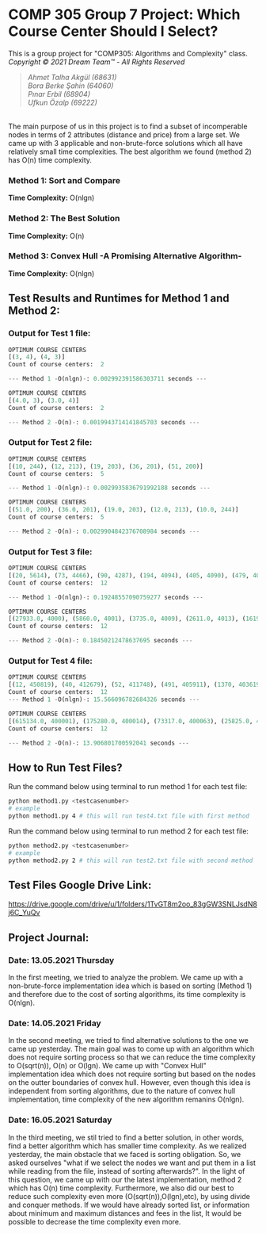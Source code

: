 # COMP 305 Group 7 Project: Which Course Center Should I Select?
This is a group project for "COMP305: Algorithms and Complexity" class.
\
*Copyright © 2021 Dream Team™ - All Rights Reserved*
>*Ahmet Talha Akgül (68631)* \
>*Bora Berke Şahin (64060)*\
>*Pınar Erbil (68904)*\
>*Ufkun Özalp (69222)*

\
The main purpose of us in this project is to find a subset of incomperable nodes in terms of 2 attributes (distance and price) from a large set. We came up with 3 applicable and non-brute-force solutions which all have relatively small time complexities. The best algorithm we found (method 2) has O(n) time complexity.

### Method 1: Sort and Compare ##
**Time Complexity:** O(nlgn)

### Method 2: The Best Solution ##
**Time Complexity:** O(n)

### Method 3: Convex Hull -A Promising Alternative Algorithm- ##
**Time Complexity:** O(nlgn)

## Test Results and Runtimes for Method 1 and Method 2: ##
### Output for Test 1 file:
```python
OPTIMUM COURSE CENTERS
[(3, 4), (4, 3)]
Count of course centers:  2

--- Method 1 -O(nlgn)-: 0.002992391586303711 seconds ---

OPTIMUM COURSE CENTERS
[(4.0, 3), (3.0, 4)]
Count of course centers:  2

--- Method 2 -O(n)-: 0.0019943714141845703 seconds ---
```
### Output for Test 2 file:
```python
OPTIMUM COURSE CENTERS
[(10, 244), (12, 213), (19, 203), (36, 201), (51, 200)]
Count of course centers:  5

--- Method 1 -O(nlgn)-: 0.0029935836791992188 seconds ---

OPTIMUM COURSE CENTERS
[(51.0, 200), (36.0, 201), (19.0, 203), (12.0, 213), (10.0, 244)]
Count of course centers:  5

--- Method 2 -O(n)-: 0.0029904842376708984 seconds ---
```
### Output for Test 3 file:
```python
OPTIMUM COURSE CENTERS
[(20, 5614), (73, 4466), (90, 4287), (194, 4094), (405, 4090), (479, 4049), (658, 4041), (1619, 4031), (2611, 4013), (3735, 4009), (5860, 4001), (27933, 4000)]
Count of course centers:  12

--- Method 1 -O(nlgn)-: 0.19248557090759277 seconds ---

OPTIMUM COURSE CENTERS
[(27933.0, 4000), (5860.0, 4001), (3735.0, 4009), (2611.0, 4013), (1619.0, 4031), (658.0, 4041), (479.0, 4049), (405.0, 4090), (194.0, 4094), (90.0, 4287), (73.0, 4466), (20.0, 5614)]
Count of course centers:  12

--- Method 2 -O(n)-: 0.18450212478637695 seconds ---
```
### Output for Test 4 file:
```python
OPTIMUM COURSE CENTERS
[(12, 450819), (40, 412679), (52, 411748), (491, 405911), (1370, 403619), (1634, 401268), (3021, 400625), (5497, 400311), (25825, 400073), (73317, 400063), (175280, 400014), (615134, 400001)]
Count of course centers:  12
--- Method 1 -O(nlgn)-: 15.566096782684326 seconds ---

OPTIMUM COURSE CENTERS
[(615134.0, 400001), (175280.0, 400014), (73317.0, 400063), (25825.0, 400073), (5497.0, 400311), (3021.0, 400625), (1634.0, 401268), (1370.0, 403619), (491.0, 405911), (52.0, 411748), (40.0, 412679), (12.0, 450819)]
Count of course centers:  12

--- Method 2 -O(n)-: 13.906801700592041 seconds ---
```
## How to Run Test Files? ##
Run the command below using terminal to run method 1 for each test file:
```bash
python method1.py <testcasenumber>
# example
python method1.py 4 # this will run test4.txt file with first method
```
Run the command below using terminal to run method 2 for each test file:
```bash
python method2.py <testcasenumber>
# example
python method2.py 2 # this will run test2.txt file with second method
```

## Test Files Google Drive Link: ##
https://drive.google.com/drive/u/1/folders/1TvGT8m2oo_83gGW3SNLJsdN8j6C_YuQv

## Project Journal: ##
### Date: 13.05.2021 Thursday ###
In the first meeting, we tried to analyze the problem. We came up with a non-brute-force implementation idea which is based on sorting (Method 1) and therefore due to the cost of sorting algorithms, its time complexity is O(nlgn).

### Date: 14.05.2021 Friday ###
In the second meeting, we tried to find alternative solutions to the one we came up yesterday. The main goal was to come up with an algorithm which does not require sorting process so that we can reduce the time complexity to O(sqrt(n)), O(n) or O(lgn). We came up with "Convex Hull" implementation idea which does not require sorting but based on the nodes on the outter boundaries of convex hull. However, even though this idea is independent from sorting algorithms, due to the nature of convex hull implementation, time complexity of the new algorithm remanins O(nlgn).

### Date: 16.05.2021 Saturday ###

In the third meeting, we stil tried to find a better solution, in other words, find a better algorithm which has smaller time complexity. As we realized yesterday, the main obstacle that we faced is sorting obligation. So, we asked ourselves "what if we select the nodes we want and put them in a list while reading from the file, instead of sorting afterwards?". In the light of this question, we came up with our the latest implementation, method 2 which has O(n) time complexity. Furthermore, we also did our best to reduce such complexity even more (O(sqrt(n)),O(lgn),etc), by using divide and conquer methods. If we would have already sorted list, or information about minimum and maximum distances and fees in the list, It would be possible to decrease the time complexity even more. 
